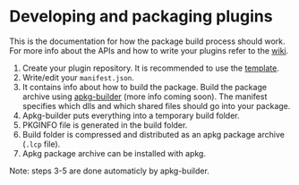 
# Developing and packaging plugins

This is the documentation for how the package build process should work. For
more info about the APIs and how to write your plugins refer to the
[wiki](https://github.com/BoettcherDasOriginal/LeoConsole/wiki).

1. Create your plugin repository. It is recommended to use the
   [template](https://github.com/alexcoder04/LeoConsole-PluginTemplate).
1. Write/edit your `manifest.json`.
2. It contains info about how to build the package. Build the package archive
   using [apkg-builder](https://github.com/alexcoder04/LeoConsole-apkg-builder)
   (more info coming soon). The manifest specifies which dlls and which shared
   files should go into your package.
3. Apkg-builder puts everything into a temporary build folder.
4. PKGINFO file is generated in the build folder.
5. Build folder is compressed and distributed as an apkg package archive
   (`.lcp` file).
6. Apkg package archive can be installed with apkg.

Note: steps 3-5 are done automaticly by apkg-builder.

